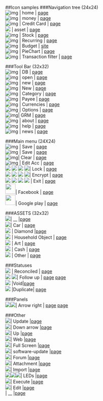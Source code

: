 ##Icon samples
###Navigation tree (24x24)
<br>![img](https://openclipart.org/image/24px/svg_to_png/30805/go-home.png) | home | [page](https://openclipart.org/detail/30805/tango-go-home)
<br>![img](https://openclipart.org/image/24px/svg_to_png/170057/1337216652.png) | money | [page](https://openclipart.org/detail/170057/money-wads)
<br>![img](https://openclipart.org/image/24px/svg_to_png/217648/credit_card_path.png) | Credit Card | [page](https://openclipart.org/detail/217648/credit-card-tarjeta-de-credito)
<br><img src="https://openclipart.org/image/24px/svg_to_png/188617/schatzkiste.png&disposition=attachment" /> | asset | [page](https://openclipart.org/detail/188617/treasure-chest)
<br>![img](https://openclipart.org/image/24px/svg_to_png/182298/Stock-trends-Up-and-Down.png) | Stock | [page](https://openclipart.org/detail/182298/stock-trends-up-and-down)
<br>![img](https://openclipart.org/image/24px/svg_to_png/171954/1346212157.png) | Recurring | [page](https://openclipart.org/detail/171954/cycle-color)
<br>![img](https://openclipart.org/image/24px/svg_to_png/17064/jean-victor-balin-icon-graphics.png) | Budget | [site](https://openclipart.org/detail/17064/icongraphics)
<br>![img](https://openclipart.org/image/24px/svg_to_png/125071/ponque.png) | PieChart | [page](https://openclipart.org/detail/125071/pie-graph)
<br>![img](https://openclipart.org/image/24px/svg_to_png/32407/edit-find.png) | Transaction filter | [page](https://openclipart.org/detail/32407/tango-edit-find)

###Tool Bar (32x32)
<br>![img](https://openclipart.org/image/32px/svg_to_png/25697/Architetto----Database.png) | DB | [page](https://openclipart.org/detail/25697/architetto-database)
<br>![img](https://openclipart.org/image/32px/svg_to_png/32215/document-open.png) | open | [page](https://openclipart.org/detail/32215/tango-document-open)
<br>![img](https://openclipart.org/image/32px/svg_to_png/38899/New.png) | new | [page](https://openclipart.org/detail/38899/new-file)
<br>![img](https://openclipart.org/image/32px/svg_to_png/27766/ronoaldo-New-Document.png) | New | [page](https://openclipart.org/detail/27766/new-document)
<br>![img](https://openclipart.org/image/32px/svg_to_png/20404/richardtallent-Blue-Tag.png) | Category | [page](https://openclipart.org/detail/20404/blue-tag)
<br>![img](https://openclipart.org/image/32px/svg_to_png/119149/man-chris-kempson-01.png) | Payee | [page](https://openclipart.org/detail/119149/man)
<br>![img](https://openclipart.org/image/32px/svg_to_png/172798/dollar.png) | Currencies | [page](https://openclipart.org/detail/172798/dollar-symbol-in-3d)
<br>![img](https://openclipart.org/image/32px/svg_to_png/22436/nicubunu-Tools.png) | Options | [page](https://openclipart.org/detail/22436/tools)
<br>![img](https://openclipart.org/image/24px/svg_to_png/32413/edit-find-replace.png)| GRM | [page](https://openclipart.org/detail/32413/tango-edit-find-replace)
<br>![img](https://openclipart.org/image/32px/svg_to_png/168141/star2.png) | about | [page](https://openclipart.org/detail/168141/gold-star)
<br>![img](https://openclipart.org/image/32px/svg_to_png/104977/1295092948.png) | help | [page](https://openclipart.org/detail/104977/help-orb-button)
<br>![img](https://openclipart.org/image/32px/svg_to_png/212153/rodentia-icons_accessories-news-reader.png) | news | [page](https://openclipart.org/detail/212153/rodentiaiconsaccessoriesnewsreader)

###Main menu (24X24)
<br> ![img](https://openclipart.org/image/24px/svg_to_png/32227/document-print.png) | Save | [page](https://openclipart.org/detail/32227/tango-document-print)
<br>![img](https://openclipart.org/image/24px/svg_to_png/34579/media-floppy.png) | Save | [page](https://openclipart.org/detail/34579/tango-media-floppy)
<br>![img](https://openclipart.org/image/24px/svg_to_png/199702/primary-history-clear.png)| Clear | [page](https://openclipart.org/detail/199702/primary-history-clear)
<br>![img](https://openclipart.org/image/24px/svg_to_png/214205/memo.png) | Edit Acc | [page](https://openclipart.org/detail/214205/memo)
<br><img src="https://openclipart.org/image/16px/svg_to_png/210232/misc-crown-game-lock.png" /> <img src="https://openclipart.org/image/24px/svg_to_png/210232/misc-crown-game-lock.png" /> <img src="https://openclipart.org/image/32px/svg_to_png/210232/misc-crown-game-lock.png" /> <img src="https://openclipart.org/image/48px/svg_to_png/210232/misc-crown-game-lock.png" />| Lock | [page](https://openclipart.org/detail/210232/misc-crown-game-lock)
<br> <img src="https://openclipart.org/image/16px/svg_to_png/180750/document-encrypted-gold.png" /> <img src="https://openclipart.org/image/24px/svg_to_png/180750/document-encrypted-gold.png" /> <img src="https://openclipart.org/image/32px/svg_to_png/180750/document-encrypted-gold.png" /> <img src="https://openclipart.org/image/48px/svg_to_png/180750/document-encrypted-gold.png" />| Encrypt | [page](https://openclipart.org/detail/180750/encrypted-document-gold)
<br> <img src="https://openclipart.org/image/16px/svg_to_png/34279/system-log-out.png )" /> <img src="https://openclipart.org/image/24px/svg_to_png/34279/system-log-out.png )" /> <img src="https://openclipart.org/image/32px/svg_to_png/34279/system-log-out.png )" /> <img src="https://openclipart.org/image/48px/svg_to_png/34279/system-log-out.png )" /> | Exit | [page](https://openclipart.org/detail/34279/tango-system-log-out)
<br> <img src="http://www.cultureglaze.com/wp-content/uploads/2015/10/1000px-Facebook_Logo_Mini.svg_.png" width="32" height="32"/>| Facebook | [page](http://www.cultureglaze.com/wp-content/uploads/2015/10/1000px-Facebook_Logo_Mini.svg_.png)
<br> <img src="http://mobilengine.com/wp-content/themes/mobilengine/images/play_color.png" width="32" height="32" />| Google play | [page](http://mobilengine.com/wp-content/themes/mobilengine/images/play_color.png)

###ASSETS (32x32)
<br> <img src="https://openclipart.org/image/32px/svg_to_png/169067/1332553792.png" />| __ |[page](https://openclipart.org/detail/169067/home)
<br><img src="https://openclipart.org/image/32px/svg_to_png/169213/madcar2.png" />| Car | [page](https://openclipart.org/detail/169213/anglia-hotrod)
<br><img src="https://openclipart.org/image/32px/svg_to_png/172603/Diamond-Remix-2-by-Merlin2525.png" /> | Diamond |[page](https://openclipart.org/detail/172603/diamond-remix-2)
<br><img src="https://openclipart.org/image/32px/svg_to_png/203249/watering-can.png" /> | Household Object | [page](https://openclipart.org/detail/203249/watering-can-game-component-superb-quality)
<br><img src="https://openclipart.org/image/32px/svg_to_png/214206/painting.png" /> | Art | [page](https://openclipart.org/detail/214206/painting)
<br><img src="https://openclipart.org/image/32px/svg_to_png/11120/jetxee-euro-coin.png" /> | Cash | [page](https://openclipart.org/detail/11120/euro-coin )
<br><img src="https://openclipart.org/image/32px/svg_to_png/192580/Jigsaw-Puzzle.png" /> | Other | [page](https://openclipart.org/detail/192580/jigsawpuzzle)

###Statuses
<br> <img src="https://openclipart.org/image/32px/svg_to_png/84289/23493485345.png" /> | Reconciled | [page](https://openclipart.org/detail/84289/check-mark)
<br> <img src="https://openclipart.org/image/32px/svg_to_png/26426/Anonymous-lamp.png" /> <img src="https://openclipart.org/image/32px/svg_to_png/203190/awesome-warn.png"/>| Follow up | [page](https://openclipart.org/detail/26426/lamp) [page](https://openclipart.org/detail/203190/awesome-style-warning-icon)
<br><img src="https://openclipart.org/image/32px/svg_to_png/1645/dagobert83-cancel.png"/> |Void|[page](https://openclipart.org/detail/1645/cancel)
<br><img src="https://openclipart.org/image/32px/svg_to_png/120787/clone.png"/> |Duplicate| [page](https://openclipart.org/detail/120787/duplicate-icon)

###Panels 
<br><img src="https://openclipart.org/image/32px/svg_to_png/33583/pulsante-02-architetto-f-01.png" /><img src="https://openclipart.org/image/32px/svg_to_png/164041/round-blue-play-button-with-focus.png" />| Arrow right | [page](https://openclipart.org/detail/33583/architetto-pulsante-02)      [page](https://openclipart.org/detail/164041/blue-play-button-with-focus)      


###Other
<br><img src="https://openclipart.org/image/32px/svg_to_png/17306/czara1-Mixe-arrow.png" />| Update |[page](https://openclipart.org/detail/17306/mixe-arrow)
<br><img src="https://openclipart.org/image/32px/svg_to_png/30499/tango-down-arrow-red.png" />| Down arrow |[page](https://openclipart.org/detail/30499/tango-red-go-down)
<br><img src="https://openclipart.org/image/32px/svg_to_png/30661/tango-up-arrow-blue.png" />| Up |[page](https://openclipart.org/detail/30661/tango-blue-go-up)
<br> <img src="https://openclipart.org/image/32px/svg_to_png/70339/1278319749.png" />| Web |[page](https://openclipart.org/detail/70339/home-price)
<br> <img src="https://openclipart.org/image/32px/svg_to_png/33691/view-fullscreen.png" />| Full Screen |[page](https://openclipart.org/detail/33691/tango-view-fullscreen)
<br> <img src="https://openclipart.org/image/32px/svg_to_png/212273/rodentia-icons_software-update-urgent.png" />| software-update |[page](https://openclipart.org/detail/212273/softwareupdate-urgent)
<br> <img src="https://openclipart.org/image/32px/svg_to_png/129049/bubbles-normal.png" />| Forum |[page](https://openclipart.org/detail/129049/chat)
<br> <img src="https://openclipart.org/image/32px/svg_to_png/25518/Architetto----Clips.png" />| Attachment |[page](https://openclipart.org/detail/25518/architetto-clips)
<br> <img src="https://openclipart.org/image/32px/svg_to_png/199978/primary-kgpg-import.png" />| Import |[page](https://openclipart.org/detail/199978/primary-kgpg-import)
<br> <img src="https://openclipart.org/image/32px/svg_to_png/88123/led-red-black.png" /><img src="https://openclipart.org/image/32px/svg_to_png/88117/led-green-black.png" /><img src="https://openclipart.org/image/32px/svg_to_png/88105/led-amber-black.png" />| LEDs |[page](https://openclipart.org/detail/88123/led-red)
<br> <img src="https://openclipart.org/image/32px/svg_to_png/212140/rodentia-icons_system-run.png" />| Execute |[page](https://openclipart.org/detail/212140/gear)
<br> <img src="https://openclipart.org/image/16px/svg_to_png/3297/barretr-Pencil.png" />| Edit |[page](https://openclipart.org/detail/3297/pencil)
<br> <img src="" />| __ |[page]()




                                                     